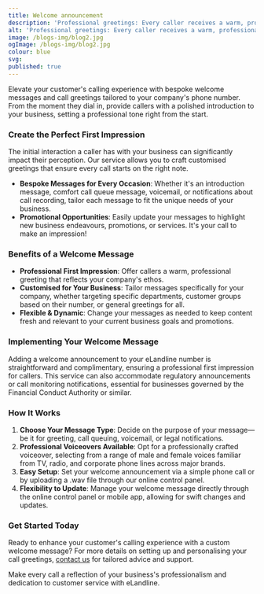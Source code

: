 ```yaml
---
title: Welcome announcement
description: 'Professional greetings: Every caller receives a warm, professional welcome.'
alt: 'Professional greetings: Every caller receives a warm, professional welcome.'
image: /blogs-img/blog2.jpg
ogImage: /blogs-img/blog2.jpg
colour: blue
svg: 
published: true
---
```



Elevate your customer's calling experience with bespoke welcome messages and call greetings tailored to your company's phone number. From the moment they dial in, provide callers with a polished introduction to your business, setting a professional tone right from the start.

### Create the Perfect First Impression

The initial interaction a caller has with your business can significantly impact their perception. Our service allows you to craft customised greetings that ensure every call starts on the right note.

- **Bespoke Messages for Every Occasion**: Whether it's an introduction message, comfort call queue message, voicemail, or notifications about call recording, tailor each message to fit the unique needs of your business.
- **Promotional Opportunities**: Easily update your messages to highlight new business endeavours, promotions, or services. It's your call to make an impression!

### Benefits of a Welcome Message

- **Professional First Impression**: Offer callers a warm, professional greeting that reflects your company's ethos.
- **Customised for Your Business**: Tailor messages specifically for your company, whether targeting specific departments, customer groups based on their number, or general greetings for all.
- **Flexible & Dynamic**: Change your messages as needed to keep content fresh and relevant to your current business goals and promotions.

### Implementing Your Welcome Message

Adding a welcome announcement to your eLandline number is straightforward and complimentary, ensuring a professional first impression for callers. This service can also accommodate regulatory announcements or call monitoring notifications, essential for businesses governed by the Financial Conduct Authority or similar.

### How It Works

1. **Choose Your Message Type**: Decide on the purpose of your message—be it for greeting, call queuing, voicemail, or legal notifications.
2. **Professional Voiceovers Available**: Opt for a professionally crafted voiceover, selecting from a range of male and female voices familiar from TV, radio, and corporate phone lines across major brands.
3. **Easy Setup**: Set your welcome announcement via a simple phone call or by uploading a .wav file through our online control panel.
4. **Flexibility to Update**: Manage your welcome message directly through the online control panel or mobile app, allowing for swift changes and updates.

### Get Started Today

Ready to enhance your customer's calling experience with a custom welcome message? For more details on setting up and personalising your call greetings, [contact us](#) for tailored advice and support.

Make every call a reflection of your business's professionalism and dedication to customer service with eLandline.

